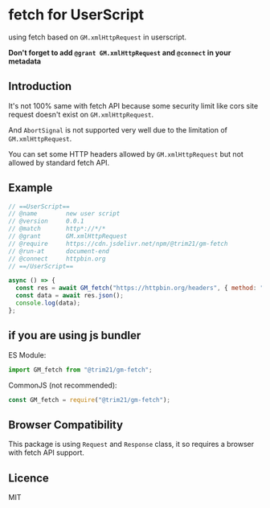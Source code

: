 # fetch for UserScript

using fetch based on `GM.xmlHttpRequest` in userscript.

**Don't forget to add `@grant GM.xmlHttpRequest` and `@connect` in your metadata**

## Introduction

It's not 100% same with fetch API because some security limit like cors site request doesn't exist on `GM.xmlHttpRequest`.

And `AbortSignal` is not supported very well due to the limitation of `GM.xmlHttpRequest`.

You can set some HTTP headers allowed by `GM.xmlHttpRequest` but not allowed by standard fetch API.

## Example

```javascript
// ==UserScript==
// @name        new user script
// @version     0.0.1
// @match       http*://*/*
// @grant       GM.xmlHttpRequest
// @require     https://cdn.jsdelivr.net/npm/@trim21/gm-fetch
// @run-at      document-end
// @connect     httpbin.org
// ==/UserScript==

async () => {
  const res = await GM_fetch("https://httpbin.org/headers", { method: "POST" });
  const data = await res.json();
  console.log(data);
};
```

## if you are using js bundler

ES Module:

```javascript
import GM_fetch from "@trim21/gm-fetch";
```

CommonJS (not recommended):

```javascript
const GM_fetch = require("@trim21/gm-fetch");
```

## Browser Compatibility

This package is using `Request` and `Response` class, it so requires a browser with fetch API support.

## Licence

MIT
